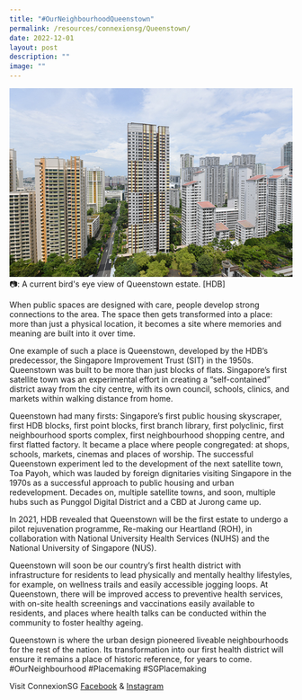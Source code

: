 ```yaml
---
title: "#OurNeighbourhoodQueenstown"
permalink: /resources/connexionsg/Queenstown/
date: 2022-12-01
layout: post
description: ""
image: ""
---
```

![](/images/connexionsg/2023/Queenstown.jpg)
📷: A current bird's eye view of Queenstown estate. [HDB]

When public spaces are designed with care, people develop strong connections to the area. The space then gets transformed into a place: more than just a physical location, it becomes a site where memories and meaning are built into it over time. 

One example of such a place is Queenstown, developed by the HDB’s predecessor, the Singapore Improvement Trust (SIT) in the 1950s. Queenstown was built to be more than just blocks of flats. Singapore’s first satellite town was an experimental effort in creating a “self-contained” district away from the city centre, with its own council, schools, clinics, and markets within walking distance from home.

Queenstown had many firsts: Singapore’s first public housing skyscraper, first HDB blocks, first point blocks, first branch library, first polyclinic, first neighbourhood sports complex, first neighbourhood shopping centre, and first flatted factory. It became a place where people congregated: at shops, schools, markets, cinemas and places of worship. The successful Queenstown experiment led to the development of the next satellite town, Toa Payoh, which was lauded by foreign dignitaries visiting Singapore in the 1970s as a successful approach to public housing and urban redevelopment. Decades on, multiple satellite towns, and soon, multiple hubs such as Punggol Digital District and a CBD at Jurong came up. 

In 2021, HDB revealed that Queenstown will be the first estate to undergo a pilot rejuvenation programme, Re-making our Heartland (ROH), in collaboration with National University Health Services (NUHS) and the National University of Singapore (NUS).

Queenstown will soon be our country’s first health district with infrastructure for residents to lead physically and mentally healthy lifestyles, for example, on wellness trails and easily accessible jogging loops. At Queenstown, there will be improved access to preventive health services, with on-site health screenings and vaccinations easily available to residents, and places where health talks can be conducted within the community to foster healthy ageing.

Queenstown is where the urban design pioneered liveable neighbourhoods for the rest of the nation. Its transformation into our first health district will ensure it remains a place of historic reference, for years to come.
#OurNeighbourhood #Placemaking #SGPlacemaking

Visit ConnexionSG [Facebook](https://www.facebook.com/ConnexionSG) & [Instagram](https://www.instagram.com/connexionsg/)
